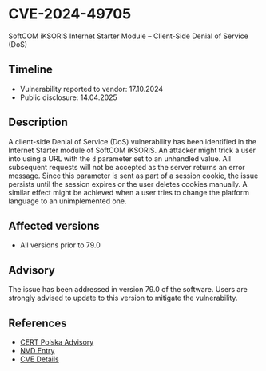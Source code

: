 # CVE-2024-49705
SoftCOM iKSORIS Internet Starter Module – Client-Side Denial of Service (DoS)

## Timeline
- Vulnerability reported to vendor: 17.10.2024
- Public disclosure: 14.04.2025

## Description
A client-side Denial of Service (DoS) vulnerability has been identified in the Internet Starter module of SoftCOM iKSORIS. An attacker might trick a user into using a URL with the `d` parameter set to an unhandled value. All subsequent requests will not be accepted as the server returns an error message. Since this parameter is sent as part of a session cookie, the issue persists until the session expires or the user deletes cookies manually. A similar effect might be achieved when a user tries to change the platform language to an unimplemented one.

## Affected versions
- All versions prior to 79.0

## Advisory
The issue has been addressed in version 79.0 of the software. Users are strongly advised to update to this version to mitigate the vulnerability.

## References
- [CERT Polska Advisory](https://cert.pl/en/posts/2025/04/CVE-2024-10087/)
- [NVD Entry](https://nvd.nist.gov/vuln/detail/CVE-2024-49705)
- [CVE Details](https://www.cve.org/CVERecord?id=CVE-2024-49705)
